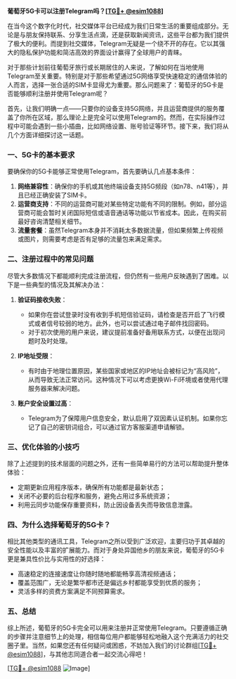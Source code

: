 **葡萄牙5G卡可以注册Telegram吗？[[TG💪+ @esim1088](https://t.me/s/esim1088)]**

在当今这个数字化时代，社交媒体平台已经成为我们日常生活的重要组成部分。无论是与朋友保持联系、分享生活点滴，还是获取新闻资讯，这些平台都为我们提供了极大的便利。而提到社交媒体，Telegram无疑是一个绕不开的存在。它以其强大的隐私保护功能和简洁高效的界面设计赢得了全球用户的青睐。

对于那些计划前往葡萄牙旅行或长期居住的人来说，了解如何在当地使用Telegram至关重要。特别是对于那些希望通过5G网络享受快速稳定的通信体验的人而言，选择一张合适的SIM卡显得尤为重要。那么问题来了：葡萄牙的5G卡是否能够顺利注册并使用Telegram呢？

首先，让我们明确一点——只要你的设备支持5G网络，并且运营商提供的服务覆盖了你所在区域，那么理论上是完全可以使用Telegram的。然而，在实际操作过程中可能会遇到一些小插曲，比如网络设置、账号验证等环节。接下来，我们将从几个方面详细探讨这一话题。

### 一、5G卡的基本要求

要确保你的5G卡能够正常使用Telegram，首先要确认几点基本条件：

1. **网络兼容性**：确保你的手机或其他终端设备支持5G频段（如n78、n41等），并且已经正确安装了SIM卡。
2. **运营商支持**：不同的运营商可能对某些特定功能有不同的限制。例如，部分运营商可能会暂时关闭国际短信或语音通话等功能以节省成本。因此，在购买前最好咨询清楚相关细节。
3. **流量套餐**：虽然Telegram本身并不消耗太多数据流量，但如果频繁上传视频或图片，则需要考虑是否有足够的流量包来满足需求。

### 二、注册过程中的常见问题

尽管大多数情况下都能顺利完成注册流程，但仍然有一些用户反映遇到了困难。以下是一些典型的情况及其解决办法：

1. **验证码接收失败**：
   - 如果你在尝试登录时没有收到手机短信验证码，请检查是否开启了飞行模式或者信号较弱的地方。此外，也可以尝试通过电子邮件找回密码。
   - 对于初次使用的用户来说，建议提前准备好备用联系方式，以便在出现问题时及时处理。

2. **IP地址受限**：
   - 有时由于地理位置原因，某些国家或地区的IP地址会被标记为“高风险”，从而导致无法正常访问。这种情况下可以考虑更换Wi-Fi环境或者使用代理服务器来解决问题。

3. **账户安全设置过高**：
   - Telegram为了保障用户信息安全，默认启用了双因素认证机制。如果你忘记了自己的密钥词组合，可以通过官方客服渠道申请解锁。

### 三、优化体验的小技巧

除了上述提到的技术层面的问题之外，还有一些简单易行的方法可以帮助提升整体体验：

- 定期更新应用程序版本，确保所有功能都是最新状态；
- 关闭不必要的后台程序和服务，避免占用过多系统资源；
- 利用云同步功能保存重要资料，防止因设备丢失而导致信息泄露。

### 四、为什么选择葡萄牙的5G卡？

相比其他类型的通讯工具，Telegram之所以受到广泛欢迎，主要归功于其卓越的安全性能以及丰富的扩展能力。而对于身处异国他乡的朋友来说，葡萄牙的5G卡更是兼具性价比与实用性的好选择：

- 高速稳定的连接速度让你随时随地都能畅享高清视频通话；
- 覆盖范围广，无论是繁华都市还是偏远乡村都能享受到优质的服务；
- 灵活多样的资费方案满足不同预算需求。

### 五、总结

综上所述，葡萄牙的5G卡完全可以用来注册并正常使用Telegram。只要遵循正确的步骤并注意细节上的处理，相信每位用户都能够轻松地融入这个充满活力的社交圈子里。当然，如果您还有任何疑问或困惑，不妨加入我们的讨论群组[[TG💪+ @esim1088](https://t.me/s/esim1088)]，与其他志同道合者一起交流心得吧！

[[TG💪+ @esim1088](https://t.me/s/esim1088) ![Image](https://i.postimg.cc/4NQfJmqS/Snipaste-2025-05-13-00-14-12.png)]